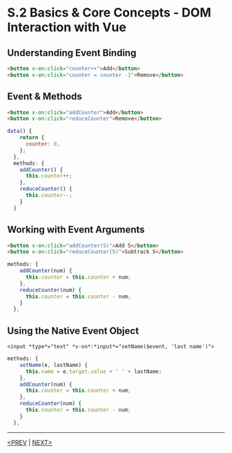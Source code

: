 # S.2 Basics & Core Concepts - DOM Interaction with Vue

## Understanding Event Binding

```html
<button v-on:click="counter++">Add</button>
<button v-on:click="counter = counter -1">Remove</button>
```

## Event & Methods

```html
<button v-on:click="addCounter">Add</button>
<button v-on:click="reduceCounter">Remove</button>
```

```jsx
data() {
    return {
      counter: 0,
    };
  },
  methods: {
    addCounter() {
      this.counter++;
    },
    reduceCounter() {
      this.counter--;
    }
  }
```

## Working with Event Arguments

```html
<button v-on:click="addCounter(5)">Add 5</button>
<button v-on:click="reduceCounter(5)">Subtrack 5</button>
```

```jsx
methods: {
    addCounter(num) {
      this.counter = this.counter + num;
    },
    reduceCounter(num) {
      this.counter = this.counter - num;
    }
  },
```

## Using the Native Event Object

`<input *type*="text" *v-on*:*input*="setName($event, 'last name')">`

```jsx
methods: {
    setName(e, lastName) {
      this.name = e.target.value + ' ' + lastName;
    },
    addCounter(num) {
      this.counter = this.counter + num;
    },
    reduceCounter(num) {
      this.counter = this.counter - num;
    }
  },
```

---

[<PREV](./230514.md) | [NEXT>](./230516.md)
